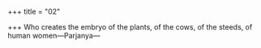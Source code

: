 +++
title = "02"

+++
Who creates the embryo of the plants, of the cows, of the steeds,
of human women—Parjanya—